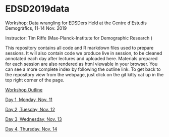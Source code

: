 # EDSD2019data

Workshop: Data wrangling for EDSDers
Held at the Centre d'Estudis Demogràfics, 11-14 Nov. 2019

Instructor: Tim Riffe (Max-Planck-Institute for Demographic Research )

This repository contains all code and R markdown files used to prepare sessions. It will also contain code we produce live in session, to be cleaned annotated each day after lectures and uploaded here. Materials prepared for each session are also rendered as html viewable in your browser. You can see a more complete index by following the outline link. To get back to the repository view from the webpage, just click on the git kitty cat up in the top right corner of the page.

[Workshop Outline](https://timriffe.github.io/EDSD2019data)

[Day 1, Monday, Nov. 11](https://timriffe.github.io/EDSD2019data/Introductions)

[Day 2, Tuesday, Nov. 12](https://timriffe.github.io/EDSD2019data/BigFlatFiles)

[Day 3, Wednesday, Nov. 13](https://timriffe.github.io/EDSD2019data/MergeMania)

[Day 4, Thursday, Nov. 14](https://timriffe.github.io/EDSD2019data/GenealogicalData)
